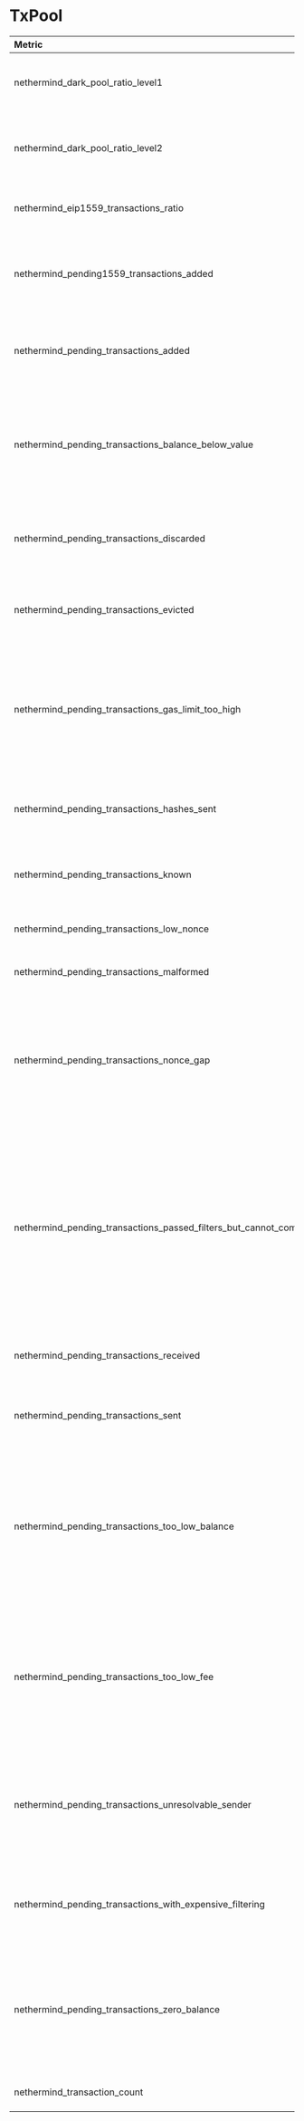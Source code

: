 # TxPool

| Metric | Description |
| :--- | :--- |
| nethermind_dark_pool_ratio_level1 | Ratio of transactions in the block absent in hashCache. |
| nethermind_dark_pool_ratio_level2 | Ratio of transactions in the block absent in pending transactions. |
| nethermind_eip1559_transactions_ratio | Ratio of 1559-type transactions in the block. |
| nethermind_pending1559_transactions_added | Number of pending 1559-type transactions added to transaction pool. |
| nethermind_pending_transactions_added | Number of pending transactions added to transaction pool. |
| nethermind_pending_transactions_balance_below_value | Number of pending transactions received that were ignored because balance is less than txn value. |
| nethermind_pending_transactions_discarded | Number of pending transactions received that were ignored. |
| nethermind_pending_transactions_evicted | Number of pending transactions evicted from transaction pool. |
| nethermind_pending_transactions_gas_limit_too_high | Number of pending transactions received that were ignored because the gas limit was to high for the block. |
| nethermind_pending_transactions_hashes_sent | Number of hashes of pending transactions broadcasted to peers. |
| nethermind_pending_transactions_known | Number of already known pending transactions. |
| nethermind_pending_transactions_low_nonce | Number of transactions with already used nonce. |
| nethermind_pending_transactions_malformed | Number of malformed transactions. |
| nethermind_pending_transactions_nonce_gap | Number of pending transactions received that were ignored because of not having preceding nonce of this sender in TxPool. |
| nethermind_pending_transactions_passed_filters_but_cannot_compete_on_fees | Number of pending transactions received that were ignored after passing early rejections as balance is too low to compete with lowest effective fee in transaction pool. |
| nethermind_pending_transactions_received | Number of pending transactions received from peers. |
| nethermind_pending_transactions_sent | Number of pending transactions broadcasted to peers. |
| nethermind_pending_transactions_too_low_balance | Number of pending transactions received that were ignored because balance too low for fee to be higher than the lowest fee in transaction pool. |
| nethermind_pending_transactions_too_low_fee | Number of pending transactions received that were ignored because of fee lower than the lowest fee in transaction pool. |
| nethermind_pending_transactions_unresolvable_sender | Number of pending transactions received that were ignored because the sender couldn't be resolved. |
| nethermind_pending_transactions_with_expensive_filtering | Number of pending transactions that reached filters which are resource expensive |
| nethermind_pending_transactions_zero_balance | Number of pending transactions received that were ignored because balance is zero and cannot pay gas. |
| nethermind_transaction_count | Number of transactions in pool. |
